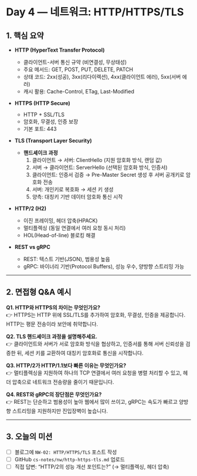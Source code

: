 # Day 4 — 네트워크: HTTP/HTTPS/TLS

## 1. 핵심 요약

- **HTTP (HyperText Transfer Protocol)**
  - 클라이언트-서버 통신 규약 (비연결성, 무상태성)
  - 주요 메서드: GET, POST, PUT, DELETE, PATCH
  - 상태 코드: 2xx(성공), 3xx(리다이렉션), 4xx(클라이언트 에러), 5xx(서버 에러)
  - 캐시 활용: Cache-Control, ETag, Last-Modified

- **HTTPS (HTTP Secure)**
  - HTTP + SSL/TLS
  - 암호화, 무결성, 인증 보장
  - 기본 포트: 443

- **TLS (Transport Layer Security)**
  - **핸드셰이크 과정**
    1. 클라이언트 → 서버: ClientHello (지원 암호화 방식, 랜덤 값)
    2. 서버 → 클라이언트: ServerHello (선택된 암호화 방식, 인증서)
    3. 클라이언트: 인증서 검증 → Pre-Master Secret 생성 후 서버 공개키로 암호화 전송
    4. 서버: 개인키로 복호화 → 세션 키 생성
    5. 양측: 대칭키 기반 데이터 암호화 통신 시작

- **HTTP/2 (H2)**
  - 이진 프레이밍, 헤더 압축(HPACK)
  - 멀티플렉싱 (동일 연결에서 여러 요청 동시 처리)
  - HOL(Head-of-line) 블로킹 해결

- **REST vs gRPC**
  - REST: 텍스트 기반(JSON), 범용성 높음
  - gRPC: 바이너리 기반(Protocol Buffers), 성능 우수, 양방향 스트리밍 가능

---

## 2. 면접형 Q&A 예시

**Q1. HTTP와 HTTPS의 차이는 무엇인가요?**  
👉 HTTPS는 HTTP 위에 SSL/TLS를 추가하여 암호화, 무결성, 인증을 제공합니다. HTTP는 평문 전송이라 보안에 취약합니다.

**Q2. TLS 핸드셰이크 과정을 설명해주세요.**  
👉 클라이언트와 서버가 서로 암호화 방식을 협상하고, 인증서를 통해 서버 신뢰성을 검증한 뒤, 세션 키를 교환하여 대칭키 암호화로 통신을 시작합니다.

**Q3. HTTP/2가 HTTP/1.1보다 빠른 이유는 무엇인가요?**  
👉 멀티플렉싱을 지원하여 하나의 TCP 연결에서 여러 요청을 병렬 처리할 수 있고, 헤더 압축으로 네트워크 전송량을 줄이기 때문입니다.

**Q4. REST와 gRPC의 장단점은 무엇인가요?**  
👉 REST는 단순하고 범용성이 높아 웹에서 많이 쓰이고, gRPC는 속도가 빠르고 양방향 스트리밍을 지원하지만 진입장벽이 높습니다.

---

## 3. 오늘의 미션
- [ ] 블로그에 `NW-02: HTTP/HTTPS/TLS` 포스트 작성
- [ ] GitHub `cs-notes/nw/http-https-tls.md` 업로드
- [ ] 직접 답변: “HTTP/2의 성능 개선 포인트는?” (→ 멀티플렉싱, 헤더 압축)
